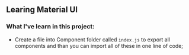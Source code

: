 ## Learing Material UI

### What I've learn in this project:
 - Create a file into Component folder called `index.js` to export all components and than you can import all of these in one line of code;